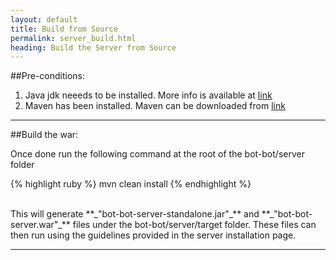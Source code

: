 ```yaml
---
layout: default
title: Build from Source
permalink: server_build.html
heading: Build the Server from Source
---
```

##Pre-conditions:

1. Java jdk neeeds to be installed. More info is available at [link](http://java.com/en/download/index.jsp)
2. Maven has been installed. Maven can be downloaded from [link](http://maven.apache.org/download.html)

---------
##Build the war:

Once done run the following command at the root of the bot-bot/server folder

{% highlight ruby %}
mvn clean install
{% endhighlight %}

</br>
This will generate **_"bot-bot-server-standalone.jar"_** and **_"bot-bot-server.war"_** files under the bot-bot/server/target folder.
These files can then run using the guidelines provided in the server installation page. 

-----------------------
